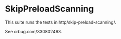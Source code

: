 # SkipPreloadScanning
This suite runs the tests in http/skip-preload-scanning/.

See crbug.com/330802493.
